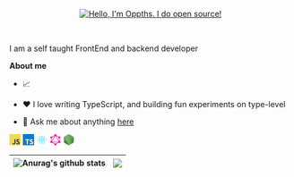 <p align="center"><a href="#"><img width="80%" alt="Hello, I'm Oppths. I do open source!" src="./assets/gh-readme-header.png" /></a></p>

<br />

I am a self taught FrontEnd and backend developer

**About me**



- 📈 

- ❤️ I love writing TypeScript, and building fun experiments on type-level

- 💬 Ask me about anything [here](https://github.com/Oppths/Oppths/issues)

<code><img height="20" alt="javascript" src="https://raw.githubusercontent.com/github/explore/80688e429a7d4ef2fca1e82350fe8e3517d3494d/topics/javascript/javascript.png"></code>
<code><img height="20" alt="typescript" src="https://raw.githubusercontent.com/github/explore/80688e429a7d4ef2fca1e82350fe8e3517d3494d/topics/typescript/typescript.png"></code>
<code><img height="20" alt="react" src="https://raw.githubusercontent.com/github/explore/80688e429a7d4ef2fca1e82350fe8e3517d3494d/topics/react/react.png"></code>
<code><img height="20" alt="graphql" src="https://raw.githubusercontent.com/github/explore/5c058a388828bb5fde0bcafd4bc867b5bb3f26f3/topics/graphql/graphql.png"></code>
<code><img height="20" alt="nodejs" src="https://raw.githubusercontent.com/github/explore/80688e429a7d4ef2fca1e82350fe8e3517d3494d/topics/nodejs/nodejs.png"></code>    


<img align="center" src="https://github-readme-stats.vercel.app/api?username=Oppths&show_icons=true&theme=transparent" alt="Anurag's github stats" />| <img align="center" src="https://github-readme-stats.vercel.app/api/top-langs/?username=Oppths&langs_count=8&theme=buefy&hide_border=true" /> |
| ------------- | ------------- |

